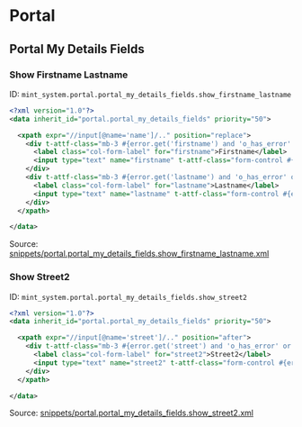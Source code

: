 # Portal
## Portal My Details Fields  
### Show Firstname Lastname  
ID: `mint_system.portal.portal_my_details_fields.show_firstname_lastname`  
```xml
<?xml version="1.0"?>
<data inherit_id="portal.portal_my_details_fields" priority="50">

  <xpath expr="//input[@name='name']/.." position="replace">
    <div t-attf-class="mb-3 #{error.get('firstname') and 'o_has_error' or ''} col-xl-6">
      <label class="col-form-label" for="firstname">Firstname</label>
      <input type="text" name="firstname" t-attf-class="form-control #{error.get('firstname') and 'is-invalid' or ''}" t-att-value="firstname or partner.firstname" />
    </div>
    <div t-attf-class="mb-3 #{error.get('lastname') and 'o_has_error' or ''} col-xl-6">
      <label class="col-form-label" for="lastname">Lastname</label>
      <input type="text" name="lastname" t-attf-class="form-control #{error.get('lastname') and 'is-invalid' or ''}" t-att-value="lastname or partner.lastname" />
    </div>
  </xpath>

</data>
```
Source: [snippets/portal.portal_my_details_fields.show_firstname_lastname.xml](https://github.com/Mint-System/Odoo-Build/tree/14.0/snippets/portal.portal_my_details_fields.show_firstname_lastname.xml)

### Show Street2  
ID: `mint_system.portal.portal_my_details_fields.show_street2`  
```xml
<?xml version="1.0"?>
<data inherit_id="portal.portal_my_details_fields" priority="50">

  <xpath expr="//input[@name='street']/.." position="after">
    <div t-attf-class="mb-3 #{error.get('street') and 'o_has_error' or ''} col-xl-6">
      <label class="col-form-label" for="street2">Street2</label>
      <input type="text" name="street2" t-attf-class="form-control #{error.get('street2') and 'is-invalid' or ''}" t-att-value="street2 or partner.street2"/>
    </div>
  </xpath>

</data>
```
Source: [snippets/portal.portal_my_details_fields.show_street2.xml](https://github.com/Mint-System/Odoo-Build/tree/14.0/snippets/portal.portal_my_details_fields.show_street2.xml)

